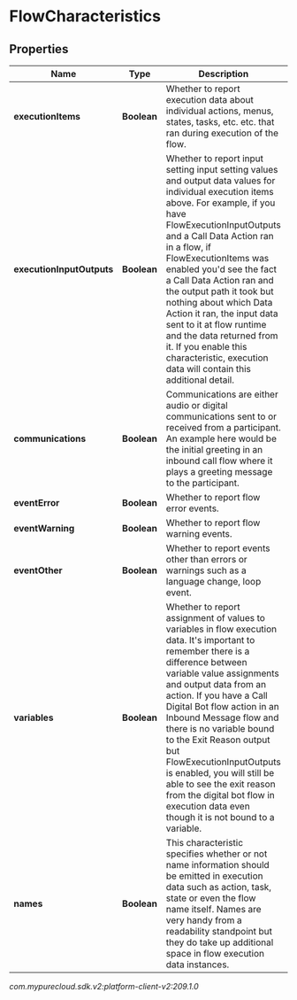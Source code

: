 # FlowCharacteristics


## Properties

| Name | Type | Description | Notes |
| ------------ | ------------- | ------------- | ------------- |
| **executionItems** | **Boolean** | Whether to report execution data about individual actions, menus, states, tasks, etc. etc. that ran during execution of the flow. |  [optional] |
| **executionInputOutputs** | **Boolean** | Whether to report input setting input setting values and output data values for individual execution items above.  For example, if you have FlowExecutionInputOutputs and a Call Data Action ran in a flow, if FlowExecutionItems was enabled you'd see the fact a Call Data Action ran and the output path it took but nothing about which Data Action it ran, the input data sent to it at flow runtime and the data returned from it.  If you enable this characteristic, execution data will contain this additional detail. |  [optional] |
| **communications** | **Boolean** | Communications are either audio or digital communications sent to or received from a participant.  An example here would be the initial greeting in an inbound call flow where it plays a greeting message to the participant. |  [optional] |
| **eventError** | **Boolean** | Whether to report flow error events. |  [optional] |
| **eventWarning** | **Boolean** | Whether to report flow warning events. |  [optional] |
| **eventOther** | **Boolean** | Whether to report events other than errors or warnings such as a language change, loop event. |  [optional] |
| **variables** | **Boolean** | Whether to report assignment of values to variables in flow execution data. It's important to remember there is a difference between variable value assignments and output data from an action.  If you have a Call Digital Bot flow action in an Inbound Message flow and there is no variable bound to the Exit Reason output but FlowExecutionInputOutputs is enabled, you will still be able to see the exit reason from the digital bot flow in execution data even though it is not bound to a variable. |  [optional] |
| **names** | **Boolean** | This characteristic specifies whether or not name information should be emitted in execution data such as action, task, state or even the flow name itself.  Names are very handy from a readability standpoint but they do take up additional space in flow execution data instances. |  [optional] |




_com.mypurecloud.sdk.v2:platform-client-v2:209.1.0_
